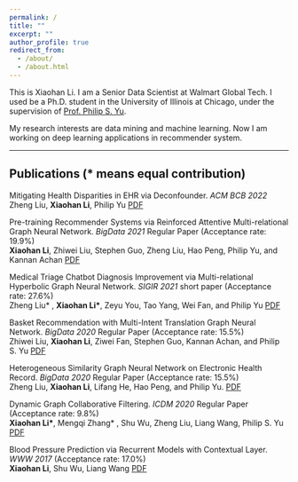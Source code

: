 ```yaml
---
permalink: /
title: ""
excerpt: ""
author_profile: true
redirect_from: 
  - /about/
  - /about.html
---
```


This is Xiaohan Li.
I am a Senior Data Scientist at Walmart Global Tech. I used be a Ph.D. student in the University of Illinois at Chicago, under the supervision of [Prof. Philip S. Yu](https://www.cs.uic.edu/PSYu/).  

My research interests are data mining and machine learning. Now I am working on deep learning applications in recommender system.  

---

Publications (* means equal contribution)
---

Mitigating Health Disparities in EHR via Deconfounder. *ACM BCB 2022*  
Zheng Liu, **Xiaohan Li**, Philip Yu [PDF](https://dl.acm.org/doi/abs/10.1145/3535508.3545516)

Pre-training Recommender Systems via Reinforced Attentive Multi-relational Graph Neural Network. *BigData 2021* Regular Paper (Acceptance rate: 19.9%)  
**Xiaohan Li**, Zhiwei Liu, Stephen Guo, Zheng Liu, Hao Peng, Philip Yu, and Kannan Achan [PDF](https://arxiv.org/abs/2111.14036)  

Medical Triage Chatbot Diagnosis Improvement via Multi-relational Hyperbolic Graph Neural Network. *SIGIR 2021* short paper (Acceptance rate: 27.6%)  
Zheng Liu* , **Xiaohan Li\***, Zeyu You, Tao Yang, Wei Fan, and Philip Yu [PDF](https://dl.acm.org/doi/abs/10.1145/3404835.3463095)

Basket Recommendation with Multi-Intent Translation Graph Neural Network. *BigData 2020* Regular Paper (Acceptance rate: 15.5%)  
Zhiwei Liu, **Xiaohan Li**, Ziwei Fan, Stephen Guo, Kannan Achan, and Philip S. Yu [PDF](https://arxiv.org/abs/2010.11419)

Heterogeneous Similarity Graph Neural Network on Electronic Health Record. *BigData 2020* Regular Paper (Acceptance rate: 15.5%)  
Zheng Liu, **Xiaohan Li**, Lifang He, Hao Peng, and Philip Yu. [PDF](https://arxiv.org/abs/2101.06800)

Dynamic Graph Collaborative Filtering. *ICDM 2020* Regular Paper (Acceptance rate: 9.8%)     
**Xiaohan Li\***, Mengqi Zhang* , Shu Wu, Zheng Liu, Liang Wang, Philip S. Yu [PDF](https://arxiv.org/abs/2101.02844) 

Blood Pressure Prediction via Recurrent Models with Contextual Layer. *WWW 2017* (Acceptance rate: 17.0%)     
**Xiaohan Li**, Shu Wu, Liang Wang [PDF](https://dl.acm.org/doi/10.1145/3038912.3052604)  









